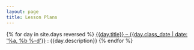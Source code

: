 ```yaml
---
layout: page
title: Lesson Plans
---
```


{% for day in site.days reversed %}
[{{day.title}} – {{day.class_date | date: '%a, %b %-d'}}]({{day.url}})
: {{day.description}}
{% endfor %}
